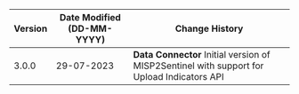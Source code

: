 | **Version** | **Date Modified (DD-MM-YYYY)** | **Change History**                          |
|-------------|--------------------------------|---------------------------------------------|
| 3.0.0       | 29-07-2023                     | **Data Connector** Initial version of MISP2Sentinel with support for Upload Indicators API
